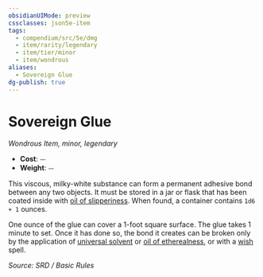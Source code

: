 ```yaml
---
obsidianUIMode: preview
cssclasses: json5e-item
tags:
  - compendium/src/5e/dmg
  - item/rarity/legendary
  - item/tier/minor
  - item/wondrous
aliases:
  - Sovereign Glue
dg-publish: true
---
```

# Sovereign Glue
*Wondrous Item, minor, legendary*  

- **Cost**: ⏤
- **Weight**: ⏤

This viscous, milky-white substance can form a permanent adhesive bond between any two objects. It must be stored in a jar or flask that has been coated inside with [oil of slipperiness](compendium/items/oil-of-slipperiness.md). When found, a container contains `1d6 + 1` ounces.

One ounce of the glue can cover a 1-foot square surface. The glue takes 1 minute to set. Once it has done so, the bond it creates can be broken only by the application of [universal solvent](compendium/items/universal-solvent.md) or [oil of etherealness](compendium/items/oil-of-etherealness.md), or with a [wish](compendium/spells/wish.md) spell.

*Source: SRD / Basic Rules*